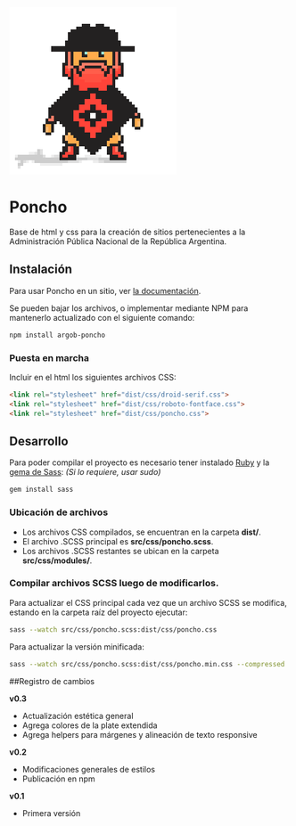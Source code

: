 ![Poncho](img/poncho.gif)

# Poncho

Base de html y css para la creación de sitios pertenecientes a la Administración Pública Nacional de la República Argentina.

## Instalación

Para usar Poncho en un sitio, ver [la documentación](http://argob.github.io/poncho).

Se pueden bajar los archivos, o implementar mediante NPM para mantenerlo actualizado con el siguiente comando:

```bash
npm install argob-poncho
```

### Puesta en marcha

Incluir en el html los siguientes archivos CSS:

```html
<link rel="stylesheet" href="dist/css/droid-serif.css">
<link rel="stylesheet" href="dist/css/roboto-fontface.css">
<link rel="stylesheet" href="dist/css/poncho.css">
```

## Desarrollo

Para poder compilar el proyecto es necesario tener instalado [Ruby](https://www.ruby-lang.org/es/) y la [gema de Sass](http://sass-lang.com/): *(Si lo requiere, usar sudo)*

```bash
gem install sass
```
### Ubicación de archivos

* Los archivos CSS compilados, se encuentran en la carpeta **dist/**.
* El archivo .SCSS principal es **src/css/poncho.scss**.
* Los archivos .SCSS restantes se ubican en la carpeta **src/css/modules/**.

### Compilar archivos SCSS luego de modificarlos.

Para actualizar el CSS principal cada vez que un archivo SCSS se modifica, estando en la carpeta raíz del proyecto ejecutar:

```bash
sass --watch src/css/poncho.scss:dist/css/poncho.css
```

Para actualizar la versión minificada:

```bash
sass --watch src/css/poncho.scss:dist/css/poncho.min.css --compressed
```

##Registro de cambios

**v0.3**
- Actualización estética general
- Agrega colores de la plate extendida
- Agrega helpers para márgenes y alineación de texto responsive

**v0.2**
- Modificaciones generales de estilos
- Publicación en npm

**v0.1**
- Primera versión
